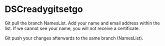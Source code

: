 # DSCreadygitsetgo

Git pull the branch NamesList.
Add your name and email address within the list. If we cannot see your name, you will not receive a certificate.

Git push your changes afterwards to the same branch (NamesList). 
